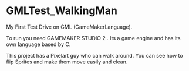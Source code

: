 # GMLTest_WalkingMan
My First Test Drive on GML (GameMakerLanguage).

To run you need  GAMEMAKER STUDIO 2 . Its a game engine and has its own language based by C. 

This project has a Pixelart guy who can walk around. You can see how to flip Sprites and make them move easily and clean.
